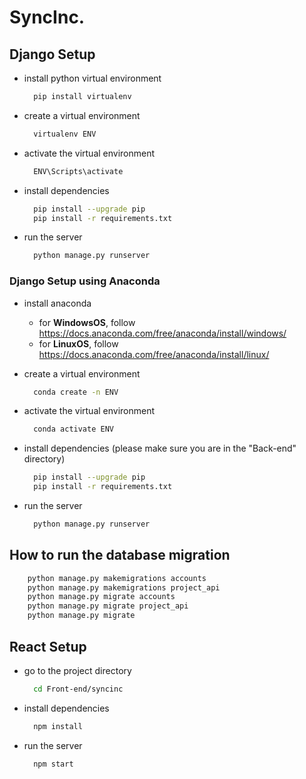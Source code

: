 # SyncInc.

## Django Setup
- install python virtual environment
  ```bash
    pip install virtualenv
  ```
- create a virtual environment
  ```bash
    virtualenv ENV
  ```
- activate the virtual environment
  ```bash
    ENV\Scripts\activate
  ```
- install dependencies
  ```bash
    pip install --upgrade pip
    pip install -r requirements.txt
  ```
- run the server
  ```bash
    python manage.py runserver
  ```

### Django Setup using Anaconda
- install anaconda
  - for **WindowsOS**, follow
https://docs.anaconda.com/free/anaconda/install/windows/ 
  - for **LinuxOS**, follow https://docs.anaconda.com/free/anaconda/install/linux/ 

- create a virtual environment
  ```bash
    conda create -n ENV 
  ```
- activate the virtual environment
  ```bash
    conda activate ENV
  ```
- install dependencies (please make sure you are in the "Back-end" directory)
  ```bash
    pip install --upgrade pip
    pip install -r requirements.txt
  ```
- run the server
  ```bash
    python manage.py runserver
  ```


## How to run the database migration

```bash
    python manage.py makemigrations accounts
    python manage.py makemigrations project_api
    python manage.py migrate accounts
    python manage.py migrate project_api
    python manage.py migrate
```

## React Setup
- go to the project directory
  ```bash
    cd Front-end/syncinc
  ```
- install dependencies
  ```bash
    npm install
  ```
- run the server
  ```bash
    npm start
  ```